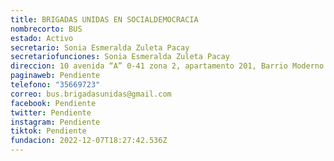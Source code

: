 ```yaml
---
title: BRIGADAS UNIDAS EN SOCIALDEMOCRACIA
nombrecorto: BUS
estado: Activo
secretario: Sonia Esmeralda Zuleta Pacay
secretariofunciones: Sonia Esmeralda Zuleta Pacay
direccion: 10 avenida “A” 0-41 zona 2, apartamento 201, Barrio Moderno ciudad de Guatemala
paginaweb: Pendiente
telefono: "35669723"
correo: bus.brigadasunidas@gmail.com
facebook: Pendiente
twitter: Pendiente
instagram: Pendiente
tiktok: Pendiente
fundacion: 2022-12-07T18:27:42.536Z
---
```

